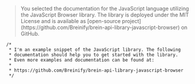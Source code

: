 >
<blockquote class="lang-specific javascript--browser">
<p>You selected the documentation for the JavaScript language utilizing the JavaScript Browser library. 
The library is deployed under the MIT License and is available as [open-source project](https://github.com/Breinify/brein-api-library-javascript-browser) 
on GitHub.</p>
</blockquote>

>
```javascript--browser
/*
 * I'm an example snippet of the JavaScript library. The following
 * documentation should help you to get started with the library.
 * Even more examples and documentation can be found at:
 *
 * https://github.com/Breinify/brein-api-library-javascript-browser
 */
```